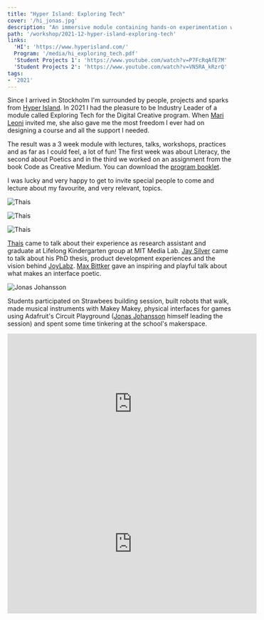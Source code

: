 ```yaml
---
title: "Hyper Island: Exploring Tech"
cover: '/hi_jonas.jpg'
description: "An immersive module containing hands-on experimentation with new technologies, learning hardware and digital fabrication."
path: '/workshop/2021-12-hyper-island-exploring-tech'
links:
  'HI': 'https://www.hyperisland.com/'
  Program: '/media/hi_exploring_tech.pdf'
  'Student Projects 1': 'https://www.youtube.com/watch?v=P7FcRqAfE7M'
  'Student Projects 2': 'https://www.youtube.com/watch?v=VN5RA_kRzrQ'
tags:
- '2021'
---
```


Since I arrived in Stockholm I'm surrounded by people, projects and sparks from [Hyper Island](https://www.hyperisland.com/). In 2021 I had the pleasure to be Industry Leader of a module called Exploring Tech for the Digital Creative program. When [Mari Leoni](https://www.hyperisland.com/) invited me, she also gave me the most freedom I ever had on designing a course and all the support I needed.

The result was a 3 week module with lectures, talks, workshops, practices and as far as I could feel, a lot of fun! The first week was about Literacy, the second about Poetics and in the third we worked on an assignment from the book Code as Creative Medium. You can download the [program booklet](/pdf/hi_exploring_tech.pdf).

I was lucky and very happy to get to invite special people to come and lecture about my favourite, and very relevant, topics.

![Thais](./hi_thais.png)

![Thais](./hi_jay.png)

![Thais](./hi_max.png)

[Thais](https://www.thais.dev/en/) came to talk about their experience as research assistant and graduate at Lifelong Kindergarten group at MIT Media Lab. [Jay Silver](https://1derful.org/) came to talk about his PhD thesis, product development experiences and the vision behind [JoyLabz](https://joylabz.com/). [Max Bittker](https://maxbittker.com/) gave an inspiring and playful talk about what makes an interface poetic.

![Jonas Johansson](./hi_jonas.jpg)

Students participated on Strawbees building session, built robots that walk, made musical instruments with Makey Makey, physical interfaces for games using Adafruit's Circuit Playground ([Jonas Johansson](https://jonasjohansson.se/) himself leading the session) and spent some time tinkering at the school's makerspace.

<iframe width="560" height="315" src="https://www.youtube.com/embed/VN5RA_kRzrQ" title="YouTube video player" frameborder="0" allow="accelerometer; autoplay; clipboard-write; encrypted-media; gyroscope; picture-in-picture" allowfullscreen></iframe>

<iframe width="560" height="315" src="https://www.youtube.com/embed/P7FcRqAfE7M" title="YouTube video player" frameborder="0" allow="accelerometer; autoplay; clipboard-write; encrypted-media; gyroscope; picture-in-picture" allowfullscreen></iframe>
